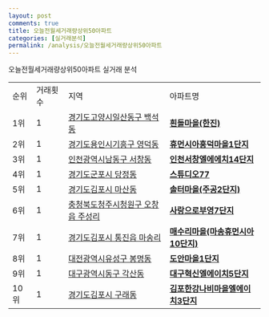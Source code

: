```yaml
---
layout: post
comments: true
title: 오늘전월세거래량상위50아파트
categories: [실거래분석]
permalink: /analysis/오늘전월세거래량상위50아파트
---
```


오늘전월세거래량상위50아파트 실거래 분석

<table>
  <tr>
    <td>순위</td>
    <td>거래횟수</td>
    <td>지역</td>
    <td>아파트명</td>
  </tr>

  <tr>
    <td>1위</td>
    <td>1</td>
    <td><a href="/apt/경기도고양시일산동구백석동">경기도고양시일산동구 백석동</a></td>
    <td colspan="4" style="font-weight: bold;"><a href="https://search.naver.com/search.naver?query=백석동 흰돌마을(한진)">흰돌마을(한진)</a></td>
  </tr>

  <tr>
    <td>2위</td>
    <td>1</td>
    <td><a href="/apt/경기도용인시기흥구영덕동">경기도용인시기흥구 영덕동</a></td>
    <td colspan="4" style="font-weight: bold;"><a href="https://search.naver.com/search.naver?query=영덕동 휴먼시아흥덕마을1단지">휴먼시아흥덕마을1단지</a></td>
  </tr>

  <tr>
    <td>3위</td>
    <td>1</td>
    <td><a href="/apt/인천광역시남동구서창동">인천광역시남동구 서창동</a></td>
    <td colspan="4" style="font-weight: bold;"><a href="https://search.naver.com/search.naver?query=서창동 인천서창엘에에치14단지">인천서창엘에에치14단지</a></td>
  </tr>

  <tr>
    <td>4위</td>
    <td>1</td>
    <td><a href="/apt/경기도군포시당정동">경기도군포시 당정동</a></td>
    <td colspan="4" style="font-weight: bold;"><a href="https://search.naver.com/search.naver?query=당정동 스튜디오77">스튜디오77</a></td>
  </tr>

  <tr>
    <td>5위</td>
    <td>1</td>
    <td><a href="/apt/경기도김포시마산동">경기도김포시 마산동</a></td>
    <td colspan="4" style="font-weight: bold;"><a href="https://search.naver.com/search.naver?query=마산동 솔터마을(주공2단지)">솔터마을(주공2단지)</a></td>
  </tr>

  <tr>
    <td>6위</td>
    <td>1</td>
    <td><a href="/apt/충청북도청주시청원구오창읍 주성리">충청북도청주시청원구 오창읍 주성리</a></td>
    <td colspan="4" style="font-weight: bold;"><a href="https://search.naver.com/search.naver?query=오창읍 주성리 사랑으로부영7단지">사랑으로부영7단지</a></td>
  </tr>

  <tr>
    <td>7위</td>
    <td>1</td>
    <td><a href="/apt/경기도김포시통진읍 마송리">경기도김포시 통진읍 마송리</a></td>
    <td colspan="4" style="font-weight: bold;"><a href="https://search.naver.com/search.naver?query=통진읍 마송리 매수리마을(마송휴먼시아10단지)">매수리마을(마송휴먼시아10단지)</a></td>
  </tr>

  <tr>
    <td>8위</td>
    <td>1</td>
    <td><a href="/apt/대전광역시유성구봉명동">대전광역시유성구 봉명동</a></td>
    <td colspan="4" style="font-weight: bold;"><a href="https://search.naver.com/search.naver?query=봉명동 도안마을1단지">도안마을1단지</a></td>
  </tr>

  <tr>
    <td>9위</td>
    <td>1</td>
    <td><a href="/apt/대구광역시동구각산동">대구광역시동구 각산동</a></td>
    <td colspan="4" style="font-weight: bold;"><a href="https://search.naver.com/search.naver?query=각산동 대구혁신엘에이치5단지">대구혁신엘에이치5단지</a></td>
  </tr>

  <tr>
    <td>10위</td>
    <td>1</td>
    <td><a href="/apt/경기도김포시구래동">경기도김포시 구래동</a></td>
    <td colspan="4" style="font-weight: bold;"><a href="https://search.naver.com/search.naver?query=구래동 김포한강나비마을엘에이치3단지">김포한강나비마을엘에이치3단지</a></td>
  </tr>

</table>
